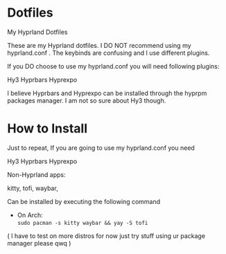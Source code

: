 # Dotfiles
My Hyprland Dotfiles

These are my Hyprland dotfiles. I DO NOT recommend using my hyprland.conf . The keybinds are confusing and I use different plugins.

If you DO choose to use my hyprland.conf you will need following plugins:

Hy3
Hyprbars
Hyprexpo

I believe Hyprbars and Hyprexpo can be installed through the hyprpm packages manager.
I am not so sure about Hy3 though.

# How to Install 

Just to repeat, If you are going to use my hyprland.conf you need

Hy3
Hyprbars
Hyprexpo

Non-Hyprland apps:

kitty,
tofi,
waybar,

Can be installed by executing the following command

* On Arch:  
```sudo pacman -s kitty waybar && yay -S tofi```

( I have to test on more distros for now just try stuff using ur package manager please qwq )
